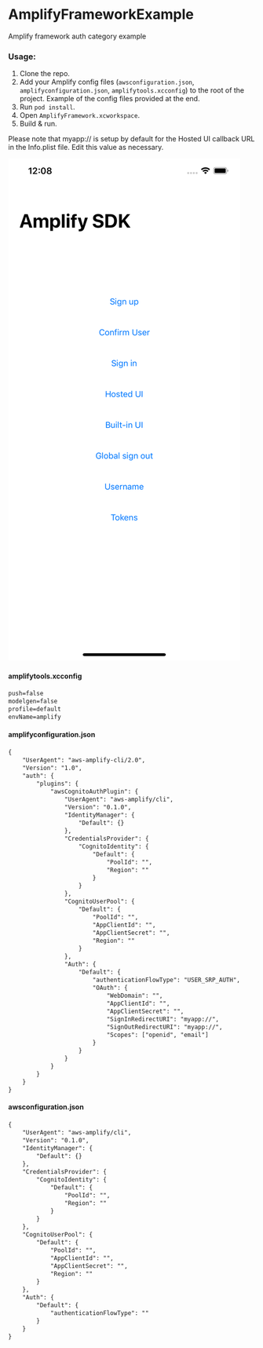 # AmplifyFrameworkExample
Amplify framework auth category example

### Usage:
1. Clone the repo.
2. Add your Amplify config files (`awsconfiguration.json`, `amplifyconfiguration.json`, `amplifytools.xcconfig`) to the root of the project. Example of the config files provided at the end.
3. Run `pod install`.
4. Open `AmplifyFramework.xcworkspace`.
5. Build & run.

Please note that myapp:// is setup by default for the Hosted UI callback URL in the Info.plist file. Edit this value as necessary.

![APP UI](./README_IMAGES/UI.png?raw=true "UI")

#### amplifytools.xcconfig

~~~
push=false
modelgen=false
profile=default
envName=amplify
~~~

#### amplifyconfiguration.json
~~~
{
    "UserAgent": "aws-amplify-cli/2.0",
    "Version": "1.0",
    "auth": {
        "plugins": {
            "awsCognitoAuthPlugin": {
                "UserAgent": "aws-amplify/cli",
                "Version": "0.1.0",
                "IdentityManager": {
                    "Default": {}
                },
                "CredentialsProvider": {
                    "CognitoIdentity": {
                        "Default": {
                            "PoolId": "",
                            "Region": ""
                        }
                    }
                },
                "CognitoUserPool": {
                    "Default": {
                        "PoolId": "",
                        "AppClientId": "",
                        "AppClientSecret": "",
                        "Region": ""
                    }
                },
                "Auth": {
                    "Default": {
                        "authenticationFlowType": "USER_SRP_AUTH",
                        "OAuth": {
                            "WebDomain": "",
                            "AppClientId": "",
                            "AppClientSecret": "",
                            "SignInRedirectURI": "myapp://",
                            "SignOutRedirectURI": "myapp://",
                            "Scopes": ["openid", "email"]
                        }
                    }
                }
            }
        }
    }
}

~~~

#### awsconfiguration.json
~~~
{
    "UserAgent": "aws-amplify/cli",
    "Version": "0.1.0",
    "IdentityManager": {
        "Default": {}
    },
    "CredentialsProvider": {
        "CognitoIdentity": {
            "Default": {
                "PoolId": "",
                "Region": ""
            }
        }
    },
    "CognitoUserPool": {
        "Default": {
            "PoolId": "",
            "AppClientId": "",
            "AppClientSecret": "",
            "Region": ""
        }
    },
    "Auth": {
        "Default": {
            "authenticationFlowType": ""
        }
    }
}

~~~
